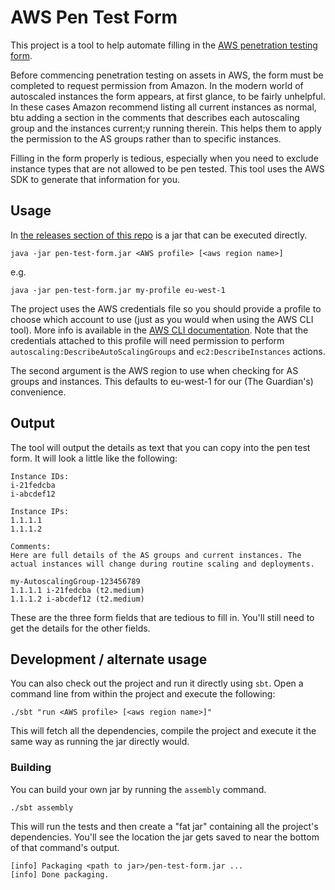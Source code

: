 AWS Pen Test Form
=================

This project is a tool to help automate filling in the
[AWS penetration testing form](https://portal.aws.amazon.com/gp/aws/html-forms-controller/contactus/AWSSecurityPenTestRequest).

Before commencing penetration testing on assets in AWS, the form must
be completed to request permission from Amazon. In the modern world of
autoscaled instances the form appears, at first glance, to be fairly
unhelpful. In these cases Amazon recommend listing all current
instances as normal, btu adding a section in the comments that
describes each autoscaling group and the instances current;y running
therein. This helps them to apply the permission to the AS groups
rather than to specific instances.

Filling in the form properly is tedious, especially when you need to
exclude instance types that are not allowed to be pen tested. This
tool uses the AWS SDK to generate that information for you.

## Usage

In
[the releases section of this repo](https://github.com/guardian/aws-pen-test-form/releases)
is a jar that can be executed directly.

    java -jar pen-test-form.jar <AWS profile> [<aws region name>]

e.g.

    java -jar pen-test-form.jar my-profile eu-west-1

The project uses the AWS credentials file so you should provide a
profile to choose which account to use (just as you would when using
the AWS CLI tool). More info is available in the
[AWS CLI documentation](http://docs.aws.amazon.com/cli/latest/userguide/cli-chap-getting-started.html).
Note that the credentials attached to this profile will need
permission to perform `autoscaling:DescribeAutoScalingGroups` and
`ec2:DescribeInstances` actions.

The second argument is the AWS region to use when checking for AS
groups and instances. This defaults to eu-west-1 for our (The
Guardian's) convenience.

## Output

The tool will output the details as text that you can copy into the
pen test form. It will look a little like the following:

    Instance IDs:
    i-21fedcba
    i-abcdef12
    
    Instance IPs:
    1.1.1.1
    1.1.1.2
    
    Comments:
    Here are full details of the AS groups and current instances. The actual instances will change during routine scaling and deployments.
    
    my-AutoscalingGroup-123456789
    1.1.1.1	i-21fedcba (t2.medium)
    1.1.1.2	i-abcdef12 (t2.medium)

These are the three form fields that are tedious to fill in. You'll
still need to get the details for the other fields.

## Development / alternate usage

You can also check out the project and run it directly using
`sbt`. Open a command line from within the project and execute the
following:

    ./sbt "run <AWS profile> [<aws region name>]"

This will fetch all the dependencies, compile the project and execute
it the same way as running the jar directly would.

### Building

You can build your own jar by running the `assembly` command.

    ./sbt assembly

This will run the tests and then create a "fat jar" containing all the
project's dependencies. You'll see the location the jar gets saved to
near the bottom of that command's output.

    [info] Packaging <path to jar>/pen-test-form.jar ...
    [info] Done packaging.

